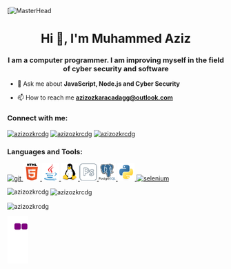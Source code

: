 [![MasterHead](https://media.licdn.com/dms/image/D4D16AQFhllfBz2oP5Q/profile-displaybackgroundimage-shrink_350_1400/0/1677580415912?e=1691625600&v=beta&t=G2w72FSwy7hC22_PKa28K8WCazsPfWF2UbYaAVRa3VQ)
<h1 align="center">Hi 👋, I'm Muhammed Aziz</h1>
<h3 align="center">I am a computer programmer. I am improving myself in the field of cyber security and software</h3>

- 💬 Ask me about **JavaScript, Node.js and Cyber Security**

- 📫 How to reach me **azizozkaracadagg@outlook.com**

<h3 align="left">Connect with me:</h3>
<p align="left">
<a href="https://twitter.com/azizozkrcdg" target="blank"><img align="center" src="https://raw.githubusercontent.com/rahuldkjain/github-profile-readme-generator/master/src/images/icons/Social/twitter.svg" alt="azizozkrcdg" height="30" width="40" /></a>
<a href="https://linkedin.com/in/azizozkrcdg" target="blank"><img align="center" src="https://raw.githubusercontent.com/rahuldkjain/github-profile-readme-generator/master/src/images/icons/Social/linked-in-alt.svg" alt="azizozkrcdg" height="30" width="40" /></a>
<a href="https://instagram.com/azizozkrcdg" target="blank"><img align="center" src="https://raw.githubusercontent.com/rahuldkjain/github-profile-readme-generator/master/src/images/icons/Social/instagram.svg" alt="azizozkrcdg" height="30" width="40" /></a>
</p>

<h3 align="left">Languages and Tools:</h3>
<p align="left"> <a href="https://git-scm.com/" target="_blank" rel="noreferrer"> <img src="https://www.vectorlogo.zone/logos/git-scm/git-scm-icon.svg" alt="git" width="40" height="40"/> </a> <a href="https://www.w3.org/html/" target="_blank" rel="noreferrer"> <img src="https://raw.githubusercontent.com/devicons/devicon/master/icons/html5/html5-original-wordmark.svg" alt="html5" width="40" height="40"/> </a> <a href="https://www.java.com" target="_blank" rel="noreferrer"> <img src="https://raw.githubusercontent.com/devicons/devicon/master/icons/java/java-original.svg" alt="java" width="40" height="40"/> </a> <a href="https://www.linux.org/" target="_blank" rel="noreferrer"> <img src="https://raw.githubusercontent.com/devicons/devicon/master/icons/linux/linux-original.svg" alt="linux" width="40" height="40"/> </a> <a href="https://www.photoshop.com/en" target="_blank" rel="noreferrer"> <img src="https://raw.githubusercontent.com/devicons/devicon/master/icons/photoshop/photoshop-line.svg" alt="photoshop" width="40" height="40"/> </a> <a href="https://www.postgresql.org" target="_blank" rel="noreferrer"> <img src="https://raw.githubusercontent.com/devicons/devicon/master/icons/postgresql/postgresql-original-wordmark.svg" alt="postgresql" width="40" height="40"/> </a> <a href="https://www.python.org" target="_blank" rel="noreferrer"> <img src="https://raw.githubusercontent.com/devicons/devicon/master/icons/python/python-original.svg" alt="python" width="40" height="40"/> </a> <a href="https://www.selenium.dev" target="_blank" rel="noreferrer"> <img src="https://raw.githubusercontent.com/detain/svg-logos/780f25886640cef088af994181646db2f6b1a3f8/svg/selenium-logo.svg" alt="selenium" width="40" height="40"/> </a> </p>

<p><img align="left" src="https://github-readme-stats.vercel.app/api/top-langs?username=azizozkrcdg&show_icons=true&locale=en&layout=compact" alt="azizozkrcdg" /></p>

<p>&nbsp;<img align="center" src="https://github-readme-stats.vercel.app/api?username=azizozkrcdg&show_icons=true&locale=en" alt="azizozkrcdg" /></p>

<p><img align="center" src="https://github-readme-streak-stats.herokuapp.com/?user=azizozkrcdg&" alt="azizozkrcdg" /></p>


![snake gif](https://github.com/azizozkrcdg/azizozkrcdg/blob/output/github-contribution-grid-snake.gif)
